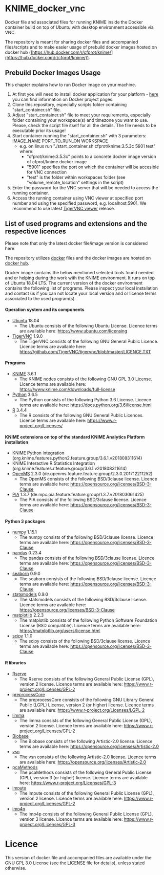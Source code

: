 # KNIME_docker_vnc
Docker file and associated files for running KNIME inside the Docker container build on top of Ubuntu with desktop environment accessible via VNC.

The repository is meant for sharing docker files and accompanied files/scripts and to make easier usage of prebuild docker images hosted on docker hub ([https://hub.docker.com/r/cfprot/knime/](https://hub.docker.com/r/cfprot/knime/)).

## Prebuild Docker Images Usage

This chapter explains how to run Docker image on your machine.

1. At first you will need to install docker application for your platform - [here](https://docs.docker.com/install/) you can find information on Docker project pages.
2. Clone this repository, especially scripts folder containing "start_container.sh" file.
3. Adjust "start_container.sh" file to meet your requirements, especially folder containing your workspace(s) and timezone you want to use. Please, check the script file itself for all the details. The file needs to be executable prior its usage!
4. Start container running the "start_container.sh" with 3 parameters: IMAGE_NAME PORT_TO_RUN_ON WORKSPACE
   - e.g. on linux run "./start_container.sh cfprot/knime:3.5.3c 5901 test" where:
      - "cfprot/knime:3.5.3c" points to a concrete docker image version of cfprot/knime docker image
      - "5901" specifies the port on which the container will be accesible for VNC connection
      - "test" is the folder within workspaces folder (see "volume_remote_location" settings in the script)
5. Enter the password for the VNC server that will be needed to access the running container.
5. Access the running container using VNC viewer at specified port number and using the specified password, e.g. localhost:5901. We recommend to use latest [TigerVNC viewer](https://github.com/TigerVNC/tigervnc/releases) release. 


## List of used programs and extensions and the respective licences

Please note that only the latest docker file/image version is considered here.

The repository utilizes [docker](https://www.docker.com/) files and the docker images are hosted on [docker hub](https://hub.docker.com).

Docker image contains the below mentioned selected tools found needed and or helping during the work with the KNIME environment. It runs on top of Ubuntu 18.04 LTS. The current version of the docker environment contains the following list of programs. Please inspect your local installation and contact us if you can not locate your local version and or license terms associated to the used program(s).

#### Operation system and its components

- [Ubuntu](https://www.ubuntu.com/) 18.04
  - The Ubuntu consists of the following Ubuntu License. Licence terms are available here: https://www.ubuntu.com/licensing
- [TigerVNC](https://tigervnc.org/) 1.9.0
  - The TigerVNC consists of the following GNU General Public Licence. Licence terms are available here: https://github.com/TigerVNC/tigervnc/blob/master/LICENCE.TXT

#### Programs

- [KNIME](https://www.knime.com/) 3.6.1
  - The KNIME nodes consists of the following GNU GPL 3.0 License. Licence terms are available here: https://www.knime.com/downloads/full-license
- [Python](https://www.python.org/) 3.6.5
  - The Python consists of the following Python 3.6 License. Licence terms are available here: https://docs.python.org/3.6/license.html
- [R](https://www.r-project.org/) 3.4.4
  - The R consists of the following GNU General Public Licences. Licence terms are available here: https://www.r-project.org/Licenses/

#### KNIME extensions on top of the standard KNIME Analytics Platform installation

- KNIME Python Integration (org.knime.features.python2.feature.group/3.6.1.v201808311614)
- KNIME Interactive R Statistics Integration (org.knime.features.r.feature.group/3.6.1.v201808311614)
- [OpenMS](http://www.openms.de/) 2.3.0 (de.openms.feature.feature.group/2.3.0.201712211252)
    - The OpenMS consists of the following BSD/3clause license. Licence terms are available here: https://opensource.org/licenses/BSD-3-Clause
- [PIA](https://github.com/mpc-bioinformatics/pia) 1.3.7 (de.mpc.pia.feature.feature.group/1.3.7.v201803061425)
    - The PIA consists of the following BSD/3clause license. Licence terms are available here: https://opensource.org/licenses/BSD-3-Clause

#### Python 3 packages
- [numpy](http://www.numpy.org/) 1.15.1
    - The numpy consists of the following BSD/3clause license. Licence terms are available here: https://opensource.org/licenses/BSD-3-Clause
- [pandas](https://pandas.pydata.org/) 0.23.4
    - The pandas consists of the following BSD/3clause license. Licence terms are available here: https://opensource.org/licenses/BSD-3-Clause
- [seaborn](https://seaborn.pydata.org/) 0.9.0
    - The seaborn consists of the following BSD/3clause license. Licence terms are available here: https://opensource.org/licenses/BSD-3-Clause
- [statsmodels](https://www.statsmodels.org/stable/index.html) 0.9.0
    - The statsmodels consists of the following BSD/3clause license. Licence terms are available here: https://opensource.org/licenses/BSD-3-Clause
- [matplotlib](https://matplotlib.org/) 2.2.3
    - The matplotlib consists of the following Python Software Foundation License (BSD compatible). Licence terms are available here: https://matplotlib.org/users/license.html
- [scipy](https://www.scipy.org/) 1.1.0
    - The scipy consists of the following BSD/3clause license. Licence terms are available here: https://opensource.org/licenses/BSD-3-Clause

#### R libraries

- [Rserve](https://cran.r-project.org/web/packages/Rserve/index.html)
    - The Rserve consists of the following General Public License (GPL), version 2 license. Licence terms are available here: https://www.r-project.org/Licenses/GPL-2
- [preprocessCore](https://www.bioconductor.org/packages/release/bioc/html/preprocessCore.html)
    - The preprocessCore consists of the following GNU Library General Public (LGPL) License, version 2 (or higher) license. Licence terms are available here: https://www.r-project.org/Licenses/LGPL-2
- [limma](https://bioconductor.org/packages/release/bioc/html/limma.html)
    - The limma consists of the following General Public License (GPL), version 2 license. Licence terms are available here: https://www.r-project.org/Licenses/GPL-2
- [Biobase](https://bioconductor.org/packages/release/bioc/html/Biobase.html)
    - The Biobase consists of the following Artistic-2.0 license. Licence terms are available here: https://opensource.org/licenses/Artistic-2.0
- [vsn](https://bioconductor.org/packages/release/bioc/html/vsn.html)
    - The vsn consists of the following Artistic-2.0 license. Licence terms are available here: https://opensource.org/licenses/Artistic-2.0
- [pcaMethods](https://www.bioconductor.org/packages/release/bioc/html/pcaMethods.html)
    - The pcaMethods consists of the following General Public License (GPL), version 3 (or higher) license. Licence terms are available here: https://www.r-project.org/Licenses/GPL-3
- [impute](http://www.bioconductor.org/packages/release/bioc/html/impute.html)
    - The impute consists of the following General Public License (GPL), version 2 license. Licence terms are available here: https://www.r-project.org/Licenses/GPL-2
- [imp4p](https://cran.r-project.org/web/packages/imp4p/index.html)
    - The imp4p consists of the following General Public License (GPL), version 3 license. Licence terms are available here: https://www.r-project.org/Licenses/GPL-3

# Licence
This version of docker file and accompanied files are available under the GNU GPL 3.0 License (see the [LICENSE](../master/LICENSE) file for details), unless stated otherwise.